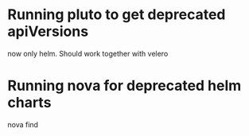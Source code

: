 # Running pluto to get deprecated apiVersions
now only helm. Should work together with velero

# Running nova for deprecated helm charts
nova find
